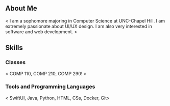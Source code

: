 ## About Me
< I am a sophomore majoring in Computer Science at UNC-Chapel Hill. I am extremely passionate about UI/UX design. I am also very interested in software and web development. >

## Skills

### Classes
< COMP 110, COMP 210, COMP 290! >

### Tools and Programming Languages
< SwiftUI, Java, Python, HTML, CSs, Docker, Git>
